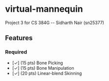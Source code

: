 # virtual-mannequin

Project 3 for CS 384G -- Sidharth Nair (sn25377)

## Features

### Required

- [✓] (15 pts) Bone Picking
- [✓] (15 pts) Bone Manipulation
- [✓] (20 pts) Linear-blend Skinning

